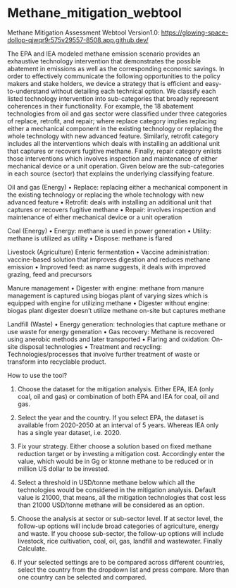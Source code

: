 # Methane_mitigation_webtool

Methane Mitigation Assessment Webtool Version1.0:
https://glowing-space-dollop-qjwqr9r575v29557-8508.app.github.dev/


The EPA and IEA modeled methane emission scenario provides an exhaustive technology intervention that demonstrates the possible abatement in emissions as well as the corresponding economic savings. In order to effectively communicate the following opportunities to the policy makers and stake holders, we device a strategy that is efficient and easy-to-understand without detailing each technical option. We classify each listed technology intervention into sub-categories that broadly represent coherences in their functionality. For example, the 18 abatement technologies from oil and gas sector were classified under three categories of replace, retrofit, and repair; where replace category implies replacing either a mechanical component in the existing technology or replacing the whole technology with new advanced feature. Similarly, retrofit category includes all the interventions which deals with installing an additional unit that captures or recovers fugitive methane. Finally, repair category enlists those interventions which involves inspection and maintenance of either mechanical device or a unit operation. Given below are the sub-categories in each source (sector) that explains the underlying classifying feature.

Oil and gas (Energy)
•	Replace: replacing either a mechanical component in the existing technology or replacing the whole technology with new advanced feature
•	Retrofit: deals with installing an additional unit that captures or recovers fugitive methane
•	Repair: involves inspection and maintenance of either mechanical device or a unit operation

Coal (Energy)
•	Energy: methane is used in power generation
•	Utility: methane is utilized as utility
•	Dispose: methane is flared 

Livestock (Agriculture)
Enteric fermentation
•	Vaccine administration: vaccine-based solution that improves digestion and reduces methane emission
•	Improved feed: as name suggests, it deals with improved grazing, feed and precursors

Manure management
•	Digester with engine: methane from manure management is captured using biogas plant of varying sizes which is equipped with engine for utilizing methane
•	Digester without engine: biogas plant digester doesn’t utilize methane on-site but captures methane

Landfill (Waste)
•	Energy generation: technologies that capture methane or use waste for energy generation 
•	Gas recovery: Methane is recovered using anerobic methods and later transported
•	Flaring and oxidation: On-site disposal technologies
•	Treatment and recycling: Technologies/processes that involve further treatment of waste or transform into recyclable product.


How to use the tool?
1.	Choose the dataset for the mitigation analysis. Either EPA, IEA (only coal, oil and gas) or combination of both EPA and IEA for coal, oil and gas.
 
2.	Select the year and the country. If you select EPA, the dataset is available from 2020-2050 at an interval of 5 years. Whereas IEA only has a single year dataset, i.e. 2020.
 
3.	Fix your strategy. Either choose a solution based on fixed methane reduction target or by investing a mitigation cost. Accordingly enter the value, which would be in Gg or ktonne methane to be reduced or in million US dollar to be invested.
    
4.	Select a threshold in USD/tonne methane below which all the technologies would be considered in the mitigation analysis. Default value is 21000, that means, all the mitigation technologies that cost less than 21000 USD/tonne methane will be considered as an option.
 
5.	Choose the analysis at sector or sub-sector level. If at sector level, the follow-up options will include broad categories of agriculture, energy and waste. If you choose sub-sector, the follow-up options will include livestock, rice cultivation, coal, oil, gas, landfill and wastewater. Finally Calculate.
 
6.	If your selected settings are to be compared across different countries, select the country from the dropdown list and press compare. More than one country can be selected and compared.

